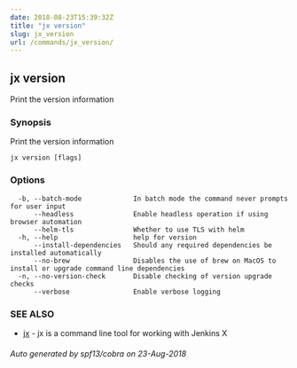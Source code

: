 ```yaml
---
date: 2018-08-23T15:39:32Z
title: "jx version"
slug: jx_version
url: /commands/jx_version/
---
```

## jx version

Print the version information

### Synopsis

Print the version information

```
jx version [flags]
```

### Options

```
  -b, --batch-mode             In batch mode the command never prompts for user input
      --headless               Enable headless operation if using browser automation
      --helm-tls               Whether to use TLS with helm
  -h, --help                   help for version
      --install-dependencies   Should any required dependencies be installed automatically
      --no-brew                Disables the use of brew on MacOS to install or upgrade command line dependencies
  -n, --no-version-check       Disable checking of version upgrade checks
      --verbose                Enable verbose logging
```

### SEE ALSO

* [jx](/commands/jx/)	 - jx is a command line tool for working with Jenkins X

###### Auto generated by spf13/cobra on 23-Aug-2018
